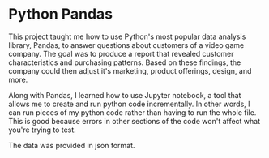 # Python Pandas

This project taught me how to use Python's most popular data analysis library, Pandas, to answer questions about customers of a video game company. The goal was to produce a report that revealed customer characteristics and purchasing patterns. Based on these findings, the company could then adjust it's marketing, product offerings, design, and more.

Along with Pandas, I learned how to use Jupyter notebook, a tool that allows me to create and run python code incrementally. In other words, I can run pieces of my python code rather than having to run the whole file. This is good because errors in other sections of the code won't affect what you're trying to test. 

The data was provided in json format.
